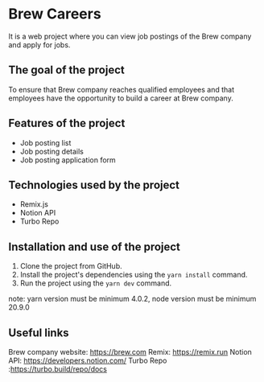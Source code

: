 # Brew Careers

It is a web project where you can view job postings of the Brew company and apply for jobs.

## The goal of the project

To ensure that Brew company reaches qualified employees and that employees have the opportunity to build a career at Brew company.

## Features of the project

- Job posting list
- Job posting details
- Job posting application form

## Technologies used by the project

- Remix.js
- Notion API
- Turbo Repo

## Installation and use of the project

1. Clone the project from GitHub.
2. Install the project's dependencies using the `yarn install` command.
3. Run the project using the `yarn dev` command.

note: yarn version must be minimum 4.0.2, node version must be minimum 20.9.0

## Useful links

Brew company website: https://brew.com
Remix: https://remix.run
Notion API: https://developers.notion.com/
Turbo Repo :https://turbo.build/repo/docs
